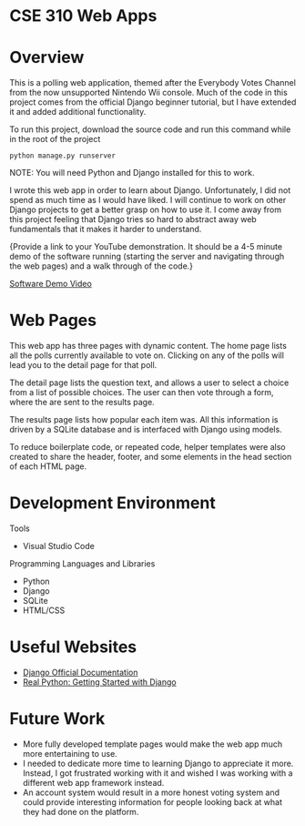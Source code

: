 # CSE 310 Web Apps
# Overview

This is a polling web application, themed after the Everybody Votes Channel from the now unsupported Nintendo Wii console. Much of the code in this project comes from the official Django beginner tutorial, but I have extended it and added additional functionality. 

To run this project, download the source code and run this command while in the root of the project

`python manage.py runserver`

NOTE: You will need Python and Django installed for this to work.

I wrote this web app in order to learn about Django. Unfortunately, I did not spend as much time as I would have liked. I will continue to work on other Django projects to get a better grasp on how to use it. I come away from this project feeling that Django tries so hard to abstract away web fundamentals that it makes it harder to understand.

{Provide a link to your YouTube demonstration.  It should be a 4-5 minute demo of the software running (starting the server and navigating through the web pages) and a walk through of the code.}

[Software Demo Video](https://youtu.be/yz0svaV2i5s)

# Web Pages

This web app has three pages with dynamic content. The home page lists all the polls currently available to vote on. Clicking on any of the polls will lead you to the detail page for that poll.

The detail page lists the question text, and allows a user to select a choice from a list of possible choices. The user can then vote through a form, where the are sent to the results page.

The results page lists how popular each item was. All this information is driven by a SQLite database and is interfaced with Django using models.

To reduce boilerplate code, or repeated code, helper templates were also created to share the header, footer, and some elements in the head section of each HTML page.


# Development Environment

Tools
* Visual Studio Code

Programming Languages and Libraries
* Python
* Django
* SQLite
* HTML/CSS

# Useful Websites

* [Django Official Documentation](https://docs.djangoproject.com/)
* [Real Python: Getting Started with Django](https://realpython.com/get-started-with-django-1/)

# Future Work

* More fully developed template pages would make the web app much more entertaining to use. 
* I needed to dedicate more time to learning Django to appreciate it more. Instead, I got frustrated working with it and wished I was working with a different web app framework instead.
* An account system would result in a more honest voting system and could provide interesting information for people looking back at what they had done on the platform.
